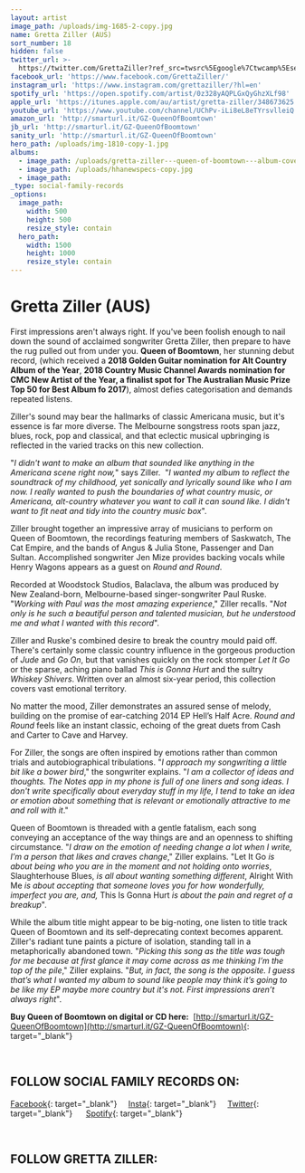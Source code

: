 ```yaml
---
layout: artist
image_path: /uploads/img-1685-2-copy.jpg
name: Gretta Ziller (AUS)
sort_number: 18
hidden: false
twitter_url: >-
  https://twitter.com/GrettaZiller?ref_src=twsrc%5Egoogle%7Ctwcamp%5Eserp%7Ctwgr%5Eauthor
facebook_url: 'https://www.facebook.com/GrettaZiller/'
instagram_url: 'https://www.instagram.com/grettaziller/?hl=en'
spotify_url: 'https://open.spotify.com/artist/0z328yAQPLGxQyGhzXLf98'
apple_url: 'https://itunes.apple.com/au/artist/gretta-ziller/348673625'
youtube_url: 'https://www.youtube.com/channel/UChPv-iLi8eL8eTYrsvlleiQ'
amazon_url: 'http://smarturl.it/GZ-QueenOfBoomtown'
jb_url: 'http://smarturl.it/GZ-QueenOfBoomtown'
sanity_url: 'http://smarturl.it/GZ-QueenOfBoomtown'
hero_path: /uploads/img-1810-copy-1.jpg
albums:
  - image_path: /uploads/gretta-ziller---queen-of-boomtown---album-cover-500px.jpeg
  - image_path: /uploads/hhanewspecs-copy.jpg
  - image_path:
_type: social-family-records
_options:
  image_path:
    width: 500
    height: 500
    resize_style: contain
  hero_path:
    width: 1500
    height: 1000
    resize_style: contain
---
```


# Gretta Ziller (AUS)

First impressions aren't always right. If you've been foolish enough to nail down the sound of acclaimed songwriter Gretta Ziller, then prepare to have the rug pulled out from under you. **Queen of Boomtown**, her stunning debut record, (which received a **2018 Golden Guitar nomination for Alt Country Album of the Year**, **2018 Country Music Channel Awards nomination for CMC New Artist of the Year, a finalist spot for The Australian Music Prize Top 50 for Best Album fo 2017**), almost defies categorisation and demands repeated listens.

Ziller's sound may bear the hallmarks of classic Americana music, but it's essence is far more diverse. The Melbourne songstress roots span jazz, blues, rock, pop and classical, and that eclectic musical upbringing is reflected in the varied tracks on this new collection.

"*I didn't want to make an album that sounded like anything in the Americana scene right now,*" says Ziller.&nbsp; "*I wanted my album to reflect the soundtrack of my childhood, yet sonically and lyrically sound like who I am now. I really wanted to push the boundaries of what country music, or Americana, alt-country whatever you want to call it can sound like. I didn't want to fit neat and tidy into the country music box*".

Ziller brought together an impressive array of musicians to perform on Queen of Boomtown, the recordings featuring members of Saskwatch, The Cat Empire, and the bands of Angus & Julia Stone, Passenger and Dan Sultan. Accomplished songwriter Jen Mize provides backing vocals while Henry Wagons appears as a guest on *Round and Round*.

Recorded at Woodstock Studios, Balaclava, the album was produced by New Zealand-born, Melbourne-based singer-songwriter Paul Ruske. "*Working with Paul was the most amazing experience*," Ziller recalls. "*Not only is he such a beautiful person and talented musician, but he understood me and what I wanted with this record*".&nbsp;

Ziller and Ruske's combined desire to break the country mould paid off. There's certainly some classic country influence in the gorgeous production of *Jude* and *Go On*, but that vanishes quickly on the rock stomper *Let It Go* or the sparse, aching piano ballad *This is Gonna Hurt* and the sultry *Whiskey Shivers*. Written over an almost six-year period, this collection covers vast emotional territory.

No matter the mood, Ziller demonstrates an assured sense of melody, building on the promise of ear-catching 2014 EP Hell’s Half Acre. *Round and Round* feels like an instant classic, echoing of the great duets from Cash and Carter to Cave and Harvey.

For Ziller, the songs are often inspired by emotions rather than common trials and autobiographical tribulations. "*I approach my songwriting a little bit like a bower bird*," the songwriter explains. "*I am a collector of ideas and thoughts. The Notes app in my phone is full of one liners and song ideas. I don't write specifically about everyday stuff in my life, I tend to take an idea or emotion about something that is relevant or emotionally attractive to me and roll with it*."

Queen of Boomtown is threaded with a gentle fatalism, each song conveying an acceptance of the way things are and an openness to shifting circumstance. "*I draw on the emotion of needing change a lot when I write, I’m a person that likes and craves change*," Ziller explains. "Let It Go *is about being who you are in the moment and not holding onto worries*, Slaughterhouse Blues, *is all about wanting something different*, Alright With Me *is about accepting that someone loves you for how wonderfully, imperfect you are, and,* This Is Gonna Hurt *is about the pain and regret of a breakup*".

While the album title might appear to be big-noting, one listen to title track Queen of Boomtown and its self-deprecating context becomes apparent. Ziller's radiant tune paints a picture of isolation, standing tall in a metaphorically abandoned town. "*Picking this song as the title was tough for me because at first glance it may come across as me thinking I’m the top of the pile*," Ziller explains. "*But, in fact, the song is the opposite. I guess that’s what I wanted my album to sound like people may think it’s going to be like my EP maybe more country but it's not. First impressions aren’t always right*".

**Buy Queen of Boomtown on digital or CD here:** &nbsp;[http://smarturl.it/GZ-QueenOfBoomtown](http://smarturl.it/GZ-QueenOfBoomtown){: target="_blank"}

&nbsp;

## FOLLOW SOCIAL FAMILY RECORDS ON:

[Facebook](https://www.facebook.com/socialfamilyrecords/){: target="_blank"}&nbsp; &nbsp; &nbsp;[Insta](https://www.instagram.com/socialfamilyrecords/){: target="_blank"}&nbsp; &nbsp; &nbsp;[Twitter](https://twitter.com/SocialFamilyREC){: target="_blank"}&nbsp; &nbsp; &nbsp;&nbsp;[Spotify](https://open.spotify.com/user/socialfamilyrecords?si=kkmIcbpBQOmr6Cs9s_N7Sg){: target="_blank"}

&nbsp;

## **FOLLOW GRETTA ZILLER:**